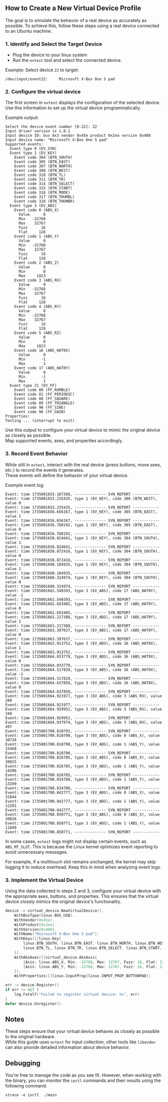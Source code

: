 ## How to Create a New Virtual Device Profile

The goal is to simulate the behavior of a real device as accurately as possible. To achieve this, follow these steps using a real device connected to an Ubuntu machine.

### 1. Identify and Select the Target Device

- Plug the device to your linux system
- Run the `evtest` tool and select the connected device.

Example: Select device `22` to target:

```shell
/dev/input/event22:	    Microsoft X-Box One S pad
```

### 2. Configure the virtual device

The first screen in `evtest` displays the configuration of the selected device. Use this information to set up the virtual device programmatically.

Example output:

```shell
Select the device event number [0-22]: 22
Input driver version is 1.0.1
Input device ID: bus 0x3 vendor 0x45e product 0x2ea version 0x408
Input device name: "Microsoft X-Box One S pad"
Supported events:
  Event type 0 (EV_SYN)
  Event type 1 (EV_KEY)
    Event code 304 (BTN_SOUTH)
    Event code 305 (BTN_EAST)
    Event code 307 (BTN_NORTH)
    Event code 308 (BTN_WEST)
    Event code 310 (BTN_TL)
    Event code 311 (BTN_TR)
    Event code 314 (BTN_SELECT)
    Event code 315 (BTN_START)
    Event code 316 (BTN_MODE)
    Event code 317 (BTN_THUMBL)
    Event code 318 (BTN_THUMBR)
  Event type 3 (EV_ABS)
    Event code 0 (ABS_X)
      Value      0
      Min   -32768
      Max    32767
      Fuzz      16
      Flat     128
    Event code 1 (ABS_Y)
      Value      0
      Min   -32768
      Max    32767
      Fuzz      16
      Flat     128
    Event code 2 (ABS_Z)
      Value      0
      Min        0
      Max     1023
    Event code 3 (ABS_RX)
      Value      0
      Min   -32768
      Max    32767
      Fuzz      16
      Flat     128
    Event code 4 (ABS_RY)
      Value      0
      Min   -32768
      Max    32767
      Fuzz      16
      Flat     128
    Event code 5 (ABS_RZ)
      Value      0
      Min        0
      Max     1023
    Event code 16 (ABS_HAT0X)
      Value      0
      Min       -1
      Max        1
    Event code 17 (ABS_HAT0Y)
      Value      0
      Min       -1
      Max        1
  Event type 21 (EV_FF)
    Event code 80 (FF_RUMBLE)
    Event code 81 (FF_PERIODIC)
    Event code 88 (FF_SQUARE)
    Event code 89 (FF_TRIANGLE)
    Event code 90 (FF_SINE)
    Event code 96 (FF_GAIN)
Properties:
Testing ... (interrupt to exit)
```
Use this output to configure your virtual device to mimic the original device as closely as possible.  
Map supported events, axes, and properties accordingly.


### 3. Record Event Behavior

While still in `evtest`, interact with the real device (press buttons, move axes, etc.) to record the events it generates.  
These events will define the behavior of your virtual device.

Example event log:
```shell
Event: time 1735001653.107368, -------------- SYN_REPORT ------------
Event: time 1735001653.235435, type 1 (EV_KEY), code 308 (BTN_WEST), value 0
Event: time 1735001653.235435, -------------- SYN_REPORT ------------
Event: time 1735001656.656167, type 1 (EV_KEY), code 305 (BTN_EAST), value 1
Event: time 1735001656.656167, -------------- SYN_REPORT ------------
Event: time 1735001656.768192, type 1 (EV_KEY), code 305 (BTN_EAST), value 0
Event: time 1735001656.768192, -------------- SYN_REPORT ------------
Event: time 1735001658.824641, type 1 (EV_KEY), code 304 (BTN_SOUTH), value 1
Event: time 1735001658.824641, -------------- SYN_REPORT ------------
Event: time 1735001658.872416, type 1 (EV_KEY), code 304 (BTN_SOUTH), value 0
Event: time 1735001658.872416, -------------- SYN_REPORT ------------
Event: time 1735001660.184935, type 1 (EV_KEY), code 304 (BTN_SOUTH), value 1
Event: time 1735001660.184935, -------------- SYN_REPORT ------------
Event: time 1735001660.324974, type 1 (EV_KEY), code 304 (BTN_SOUTH), value 0
Event: time 1735001660.324974, -------------- SYN_REPORT ------------
Event: time 1735001662.549393, type 3 (EV_ABS), code 17 (ABS_HAT0Y), value -1
Event: time 1735001662.549393, -------------- SYN_REPORT ------------
Event: time 1735001662.693485, type 3 (EV_ABS), code 17 (ABS_HAT0Y), value 0
Event: time 1735001662.693485, -------------- SYN_REPORT ------------
Event: time 1735001663.217388, type 3 (EV_ABS), code 17 (ABS_HAT0Y), value 1
Event: time 1735001663.217388, -------------- SYN_REPORT ------------
Event: time 1735001663.397637, type 3 (EV_ABS), code 17 (ABS_HAT0Y), value 0
Event: time 1735001663.397637, -------------- SYN_REPORT ------------
Event: time 1735001663.913752, type 3 (EV_ABS), code 16 (ABS_HAT0X), value 1
Event: time 1735001663.913752, -------------- SYN_REPORT ------------
Event: time 1735001664.033770, type 3 (EV_ABS), code 16 (ABS_HAT0X), value 0
Event: time 1735001664.033770, -------------- SYN_REPORT ------------
Event: time 1735001664.517828, type 3 (EV_ABS), code 16 (ABS_HAT0X), value -1
Event: time 1735001664.517828, -------------- SYN_REPORT ------------
Event: time 1735001664.637858, type 3 (EV_ABS), code 16 (ABS_HAT0X), value 0
Event: time 1735001664.637858, -------------- SYN_REPORT ------------
Event: time 1735001664.921977, type 3 (EV_ABS), code 3 (ABS_RX), value 200
Event: time 1735001664.921977, -------------- SYN_REPORT ------------
Event: time 1735001664.929952, type 3 (EV_ABS), code 3 (ABS_RX), value 349
Event: time 1735001664.929952, -------------- SYN_REPORT ------------
Event: time 1735001664.937974, type 3 (EV_ABS), code 3 (ABS_RX), value 497
Event: time 1735001700.810793, -------------- SYN_REPORT ------------
Event: time 1735001700.818790, type 3 (EV_ABS), code 0 (ABS_X), value 30734
Event: time 1735001700.818790, type 3 (EV_ABS), code 1 (ABS_Y), value 15468
Event: time 1735001700.818790, -------------- SYN_REPORT ------------
Event: time 1735001700.826785, type 3 (EV_ABS), code 0 (ABS_X), value 30925
Event: time 1735001700.826785, type 3 (EV_ABS), code 1 (ABS_Y), value 14386
Event: time 1735001700.826785, -------------- SYN_REPORT ------------
Event: time 1735001700.834780, type 3 (EV_ABS), code 1 (ABS_Y), value 13289
Event: time 1735001700.834780, -------------- SYN_REPORT ------------
Event: time 1735001700.842777, type 3 (EV_ABS), code 0 (ABS_X), value 31044
Event: time 1735001700.842777, type 3 (EV_ABS), code 1 (ABS_Y), value 12281
Event: time 1735001700.842777, -------------- SYN_REPORT ------------
Event: time 1735001700.850771, type 3 (EV_ABS), code 0 (ABS_X), value 30826
Event: time 1735001700.850771, type 3 (EV_ABS), code 1 (ABS_Y), value 11049
Event: time 1735001700.850771, -------------- SYN_REPORT ------------
```

In some cases, `evtest` logs might not display certain events, such as `ABS_MT_SLOT`. 
This is because the Linux kernel optimizes event reporting to avoid unnecessary messages.   

For example, if a multitouch slot remains unchanged, the kernel may skip logging it to reduce overhead. 
Keep this in mind when analyzing event logs.



### 3. Implement the Virtual Device

Using the data collected in steps 2 and 3, configure your virtual device with the appropriate axes, buttons, and properties.
This ensures that the virtual device closely mimics the original device's functionality.

```go
device := virtual_device.NewVirtualDevice().
    WithBusType(linux.BUS_USB).
    WithVendor(0x45e).
    WithProduct(0x2ea).
    WithVersion(0x408).
    WithName("Microsoft X-Box One S pad").
    WithKeys([]linux.Key{
        linux.BTN_SOUTH, linux.BTN_EAST, linux.BTN_NORTH, linux.BTN_WEST,
        linux.BTN_TL, linux.BTN_TR, linux.BTN_SELECT, linux.BTN_START,
    }).
    WithAbsAxes([]virtual_device.AbsAxis{
        {Axis: linux.ABS_X, Min: -32768, Max: 32767, Fuzz: 16, Flat: 128},
        {Axis: linux.ABS_Y, Min: -32768, Max: 32767, Fuzz: 16, Flat: 128},
    }).
    WithProperties([]linux.InputProp{linux.INPUT_PROP_BUTTONPAD})

err := device.Register()
if err != nil {
    log.Fatalf("Failed to register virtual device: %v", err)
}
defer device.Unregister()
```

## Notes
These steps ensure that your virtual device behaves as closely as possible to the original hardware.  
While this guide uses `evtest` for input collection, other tools like `libevdev` can also provide detailed information about device behavior.

## Debugging
You're free to manage the code as you see fit. However, when working with the binary, you can monitor the `ioctl` commands and their results using the following command:
```shell
strace -e ioctl  ./main
```